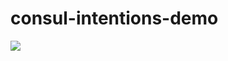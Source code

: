 # consul-intentions-demo

<kbd>
  <img src="https://github-image-tkaburagi.s3.ap-northeast-1.amazonaws.com/consul-workshop/intentions-1.png">
</kbd>